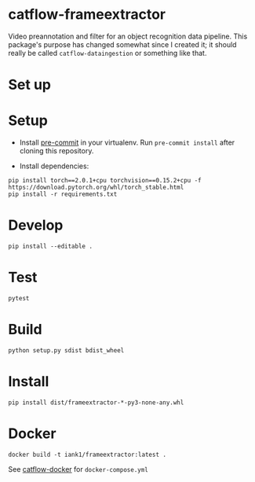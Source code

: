 # catflow-frameextractor

Video preannotation and filter for an object recognition data pipeline. This package's purpose has changed somewhat since I created it; it should really be called `catflow-dataingestion` or something like that.

# Set up

# Setup

* Install [pre-commit](https://pre-commit.com/#install) in your virtualenv. Run
`pre-commit install` after cloning this repository.

* Install dependencies:

```
pip install torch==2.0.1+cpu torchvision==0.15.2+cpu -f https://download.pytorch.org/whl/torch_stable.html
pip install -r requirements.txt
```

# Develop

```
pip install --editable .
```

# Test

```
pytest
```

# Build

```
python setup.py sdist bdist_wheel
```

# Install

```
pip install dist/frameextractor-*-py3-none-any.whl
```

# Docker

```
docker build -t iank1/frameextractor:latest .
```

See [catflow-docker](https://github.com/iank/catflow-docker) for `docker-compose.yml`
